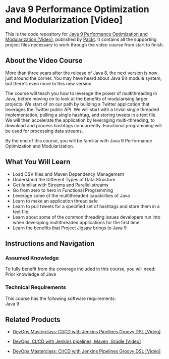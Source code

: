 # Java 9 Performance Optimization and Modularization [Video]
This is the code repository for [Java 9 Performance Optimization and Modularization [Video]](https://www.packtpub.com/application-development/java-9-performance-optimization-and-modularization-video?utm_source=github&utm_medium=repository&utm_campaign=9781788398084), published by [Packt](https://www.packtpub.com/?utm_source=github). It contains all the supporting project files necessary to work through the video course from start to finish.
## About the Video Course
More than three years after the release of Java 8, the next version is now just around the corner. You may have heard about Java 9’s module system, but there's even more to this new version.

The course will teach you how to leverage the power of multithreading in Java, before moving on to look at the benefits of modularising larger projects. We start of on our path by building a Twitter application that leverages the Twitter public API. We will start with a trivial single threaded implementation, pulling a single hashtag, and storing tweets in a text file. We will then accelerate the application by leveraging multi-threading, to download and process hashtags concurrently. Functional programming will be used for processing data streams.

By the end of this course, you will be familiar with Java 9 Performance Optimization and Modularization.

<H2>What You Will Learn</H2>
<DIV class=book-info-will-learn-text>
<UL>
<LI>Load CSV files and Maven Dependency Management 
<LI>Understand the Different Types of Data Structure 
<LI>Get familiar with Streams and Parallel streams 
<LI>Go from zero to hero in Functional Programming 
<LI>Leverage some of the multithreaded capabilities of Java 
<LI>Learn to make an application thread safe 
<LI>Learn to pull tweets for a specified set of hashtags and store them in a text file. 
<LI>Learn about some of the common threading issues developers run into when developing multithreaded applications for the first time. 
<LI>Learn the benefits that Project Jigsaw brings to Java 9 </LI></UL></DIV>

## Instructions and Navigation
### Assumed Knowledge
To fully benefit from the coverage included in this course, you will need:<br/>
Prior knowledge of Java
### Technical Requirements
This course has the following software requirements:<br/>
Java 9

## Related Products
* [DevOps Masterclass: CI/CD with Jenkins Pipelines Groovy DSL [Video]](https://www.packtpub.com/virtualization-and-cloud/devops-masterclass-cicd-jenkins-pipelines-groovy-dsl-video?utm_source=github&utm_medium=repository&utm_campaign=9781789953626)

* [DevOps: CI/CD with Jenkins pipelines, Maven, Gradle [Video]](https://www.packtpub.com/networking-and-servers/devops-cicd-jenkins-pipelines-maven-gradle-video?utm_source=github&utm_medium=repository&utm_campaign=9781788997997)

* [DevOps Masterclass: CI/CD with Jenkins Pipelines Groovy DSL [Video]](https://www.packtpub.com/virtualization-and-cloud/devops-masterclass-cicd-jenkins-pipelines-groovy-dsl-video?utm_source=github&utm_medium=repository&utm_campaign=9781789953626)

